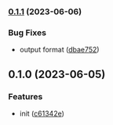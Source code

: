 

### [0.1.1](https://github.com/CyanSalt/vite-plugin-unused-code/compare/v0.1.0...v0.1.1) (2023-06-06)


### Bug Fixes

* output format ([dbae752](https://github.com/CyanSalt/vite-plugin-unused-code/commit/dbae752a15e72a171a8f402bfa013acf55b9f8b8))

## 0.1.0 (2023-06-05)


### Features

* init ([c61342e](https://github.com/CyanSalt/vite-plugin-unused-code/commit/c61342e99956b32b71672dcbe9b1aa657145abda))